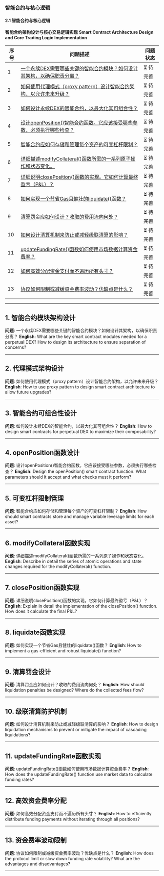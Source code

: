 ### 智能合约与核心逻辑

#### 2.1 智能合约与核心逻辑
**智能合约架构设计与核心交易逻辑实现**
**Smart Contract Architecture Design and Core Trading Logic Implementation**

| 序号 | 问题描述 | 问题状态 |
|------|----------|----------|
| 1 | [一个永续DEX需要哪些关键的智能合约模块？如何设计其架构，以确保职责分离？](#1-智能合约模块架构设计) | ⏳ 待完善 |
| 2 | [如何使用代理模式（proxy pattern）设计智能合约架构，以允许未来升级？](#2-代理模式架构设计) | ⏳ 待完善 |
| 3 | [如何设计永续DEX的智能合约，以最大化其可组合性？](#3-智能合约可组合性设计) | ⏳ 待完善 |
| 4 | [设计openPosition()智能合约函数。它应该接受哪些参数，必须执行哪些检查？](#4-openposition函数设计) | ⏳ 待完善 |
| 5 | [智能合约应如何存储和管理每个资产的可变杠杆限制？](#5-可变杠杆限制管理) | ⏳ 待完善 |
| 6 | [详细描述modifyCollateral()函数所需的一系列原子操作和状态变化。](#6-modifycollateral函数实现) | ⏳ 待完善 |
| 7 | [详细说明closePosition()函数的实现。它如何计算最终盈亏（P&L）？](#7-closeposition函数实现) | ⏳ 待完善 |
| 8 | [如何实现一个节省Gas且健壮的liquidate()函数？](#8-liquidate函数实现) | ⏳ 待完善 |
| 9 | [清算罚金应如何设计？收取的费用流向何处？](#9-清算罚金设计) | ⏳ 待完善 |
| 10 | [如何设计清算机制来防止或减轻级联清算的影响？](#10-级联清算防护机制) | ⏳ 待完善 |
| 11 | [updateFundingRate()函数如何使用市场数据计算资金费率？](#11-updatefundingrate函数实现) | ⏳ 待完善 |
| 12 | [如何高效分配资金支付而不遍历所有头寸？](#12-高效资金费率分配) | ⏳ 待完善 |
| 13 | [协议如何限制或减缓资金费率波动？优缺点是什么？](#13-资金费率波动限制) | ⏳ 待完善 |

---

## 1. 智能合约模块架构设计
**问题**: 一个永续DEX需要哪些关键的智能合约模块？如何设计其架构，以确保职责分离？
**English**: What are the key smart contract modules needed for a perpetual DEX? How to design its architecture to ensure separation of concerns?

---

## 2. 代理模式架构设计
**问题**: 如何使用代理模式（proxy pattern）设计智能合约架构，以允许未来升级？
**English**: How to use proxy pattern to design smart contract architecture to allow future upgrades?

---

## 3. 智能合约可组合性设计
**问题**: 如何设计永续DEX的智能合约，以最大化其可组合性？
**English**: How to design smart contracts for perpetual DEX to maximize their composability?

---

## 4. openPosition函数设计
**问题**: 设计openPosition()智能合约函数。它应该接受哪些参数，必须执行哪些检查？
**English**: Design the openPosition() smart contract function. What parameters should it accept and what checks must it perform?

---

## 5. 可变杠杆限制管理
**问题**: 智能合约应如何存储和管理每个资产的可变杠杆限制？
**English**: How should smart contracts store and manage variable leverage limits for each asset?

---

## 6. modifyCollateral函数实现
**问题**: 详细描述modifyCollateral()函数所需的一系列原子操作和状态变化。
**English**: Describe in detail the series of atomic operations and state changes required for the modifyCollateral() function.

---

## 7. closePosition函数实现
**问题**: 详细说明closePosition()函数的实现。它如何计算最终盈亏（P&L）？
**English**: Explain in detail the implementation of the closePosition() function. How does it calculate the final P&L?

---

## 8. liquidate函数实现
**问题**: 如何实现一个节省Gas且健壮的liquidate()函数？
**English**: How to implement a gas-efficient and robust liquidate() function?

---

## 9. 清算罚金设计
**问题**: 清算罚金应如何设计？收取的费用流向何处？
**English**: How should liquidation penalties be designed? Where do the collected fees flow?

---

## 10. 级联清算防护机制
**问题**: 如何设计清算机制来防止或减轻级联清算的影响？
**English**: How to design liquidation mechanisms to prevent or mitigate the impact of cascading liquidations?

---

## 11. updateFundingRate函数实现
**问题**: updateFundingRate()函数如何使用市场数据计算资金费率？
**English**: How does the updateFundingRate() function use market data to calculate funding rates?

---

## 12. 高效资金费率分配
**问题**: 如何高效分配资金支付而不遍历所有头寸？
**English**: How to efficiently distribute funding payments without iterating through all positions?

---

## 13. 资金费率波动限制
**问题**: 协议如何限制或减缓资金费率波动？优缺点是什么？
**English**: How does the protocol limit or slow down funding rate volatility? What are the advantages and disadvantages?

---